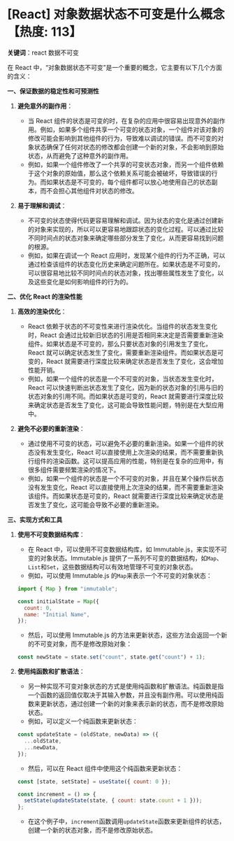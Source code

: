# [React] 对象数据状态不可变是什么概念【热度: 113】

**关键词**：react 数据不可变

在 React 中，“对象数据状态不可变”是一个重要的概念，它主要有以下几个方面的含义：

**一、保证数据的稳定性和可预测性**

1. **避免意外的副作用**：

   - 当 React 组件的状态是可变的时，在复杂的应用中很容易出现意外的副作用。例如，如果多个组件共享一个可变的状态对象，一个组件对该对象的修改可能会影响到其他组件的行为，导致难以调试的错误。而不可变的对象状态确保了任何对状态的修改都会创建一个新的对象，不会影响到原始状态，从而避免了这种意外的副作用。
   - 例如，如果一个组件修改了一个共享的可变状态对象，而另一个组件依赖于这个对象的原始值，那么这个依赖关系可能会被破坏，导致错误的行为。而如果状态是不可变的，每个组件都可以放心地使用自己的状态副本，而不会担心其他组件对状态的修改。

2. **易于理解和调试**：
   - 不可变的状态使得代码更容易理解和调试。因为状态的变化是通过创建新的对象来实现的，所以可以更容易地跟踪状态的变化过程。可以通过比较不同时间点的状态对象来确定哪些部分发生了变化，从而更容易找到问题的根源。
   - 例如，如果在调试一个 React 应用时，发现某个组件的行为不正确，可以通过检查该组件的状态变化历史来确定问题所在。如果状态是不可变的，可以很容易地比较不同时间点的状态对象，找出哪些属性发生了变化，以及这些变化是如何影响组件的行为的。

**二、优化 React 的渲染性能**

1. **高效的渲染优化**：

   - React 依赖于状态的不可变性来进行渲染优化。当组件的状态发生变化时，React 会通过比较新旧状态的引用是否相同来决定是否需要重新渲染组件。如果状态是不可变的，那么只要状态对象的引用发生了变化，React 就可以确定状态发生了变化，需要重新渲染组件。而如果状态是可变的，React 就需要进行深度比较来确定状态是否发生了变化，这会增加性能开销。
   - 例如，如果一个组件的状态是一个不可变的对象，当状态发生变化时，React 可以快速判断出状态发生了变化，因为新的状态对象的引用与旧的状态对象的引用不同。而如果状态是可变的，React 就需要进行深度比较来确定状态是否发生了变化，这可能会导致性能问题，特别是在大型应用中。

2. **避免不必要的重新渲染**：
   - 通过使用不可变的状态，可以避免不必要的重新渲染。如果一个组件的状态没有发生变化，React 可以直接使用上次渲染的结果，而不需要重新执行组件的渲染函数。这可以提高应用的性能，特别是在复杂的应用中，有很多组件需要频繁渲染的情况下。
   - 例如，如果一个组件的状态是一个不可变的对象，并且在某个操作后状态没有发生变化，React 可以直接使用上次渲染的结果，而不需要重新渲染该组件。而如果状态是可变的，React 就需要进行深度比较来确定状态是否发生了变化，这可能会导致不必要的重新渲染。

**三、实现方式和工具**

1. **使用不可变数据结构库**：

   - 在 React 中，可以使用不可变数据结构库，如 Immutable.js，来实现不可变的对象状态。Immutable.js 提供了一系列不可变的数据结构，如`Map`、`List`和`Set`，这些数据结构可以有效地管理不可变的对象状态。
   - 例如，可以使用 Immutable.js 的`Map`来表示一个不可变的对象状态：

   ```javascript
   import { Map } from "immutable";

   const initialState = Map({
     count: 0,
     name: "Initial Name",
   });
   ```

   - 然后，可以使用 Immutable.js 的方法来更新状态，这些方法会返回一个新的不可变对象，而不是修改原始对象：

   ```javascript
   const newState = state.set("count", state.get("count") + 1);
   ```

2. **使用纯函数和扩散语法**：

   - 另一种实现不可变对象状态的方式是使用纯函数和扩散语法。纯函数是指一个函数的返回值仅取决于其输入参数，并且没有副作用。可以使用纯函数来更新状态，通过创建一个新的对象来表示新的状态，而不是修改原始状态。
   - 例如，可以定义一个纯函数来更新状态：

   ```javascript
   const updateState = (oldState, newData) => ({
     ...oldState,
     ...newData,
   });
   ```

   - 然后，可以在 React 组件中使用这个纯函数来更新状态：

   ```javascript
   const [state, setState] = useState({ count: 0 });

   const increment = () => {
     setState(updateState(state, { count: state.count + 1 }));
   };
   ```

   - 在这个例子中，`increment`函数调用`updateState`函数来更新组件的状态，创建一个新的状态对象，而不是修改原始状态。